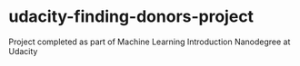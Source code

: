 # udacity-finding-donors-project
Project completed as part of Machine Learning Introduction Nanodegree at Udacity
